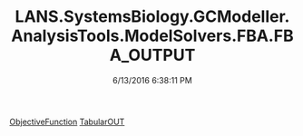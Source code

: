 ﻿---
title: LANS.SystemsBiology.GCModeller.AnalysisTools.ModelSolvers.FBA.FBA_OUTPUT
date: 6/13/2016 6:38:11 PM
---

[ObjectiveFunction](T-LANS.SystemsBiology.GCModeller.AnalysisTools.ModelSolvers.FBA.FBA_OUTPUT.ObjectiveFunction.html)
[TabularOUT](T-LANS.SystemsBiology.GCModeller.AnalysisTools.ModelSolvers.FBA.FBA_OUTPUT.TabularOUT.html)
